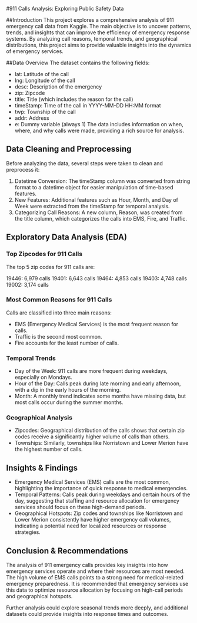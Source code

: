 #911 Calls Analysis: Exploring Public Safety Data

##Introduction
This project explores a comprehensive analysis of 911 emergency call data from Kaggle. The main objective is to uncover patterns, trends, and insights that can improve the efficiency of emergency response systems. By analyzing call reasons, temporal trends, and geographical distributions, this project aims to provide valuable insights into the dynamics of emergency services.

##Data Overview
The dataset contains the following fields:

* lat: Latitude of the call
* lng: Longitude of the call
* desc: Description of the emergency
* zip: Zipcode
* title: Title (which includes the reason for the call)
* timeStamp: Time of the call in YYYY-MM-DD HH:MM format
* twp: Township of the call
* addr: Address
* e: Dummy variable (always 1)
The data includes information on when, where, and why calls were made, providing a rich source for analysis.

 ## Data Cleaning and Preprocessing
Before analyzing the data, several steps were taken to clean and preprocess it:

1. Datetime Conversion: The timeStamp column was converted from string format to a datetime object for easier manipulation of time-based features.
2. New Features: Additional features such as Hour, Month, and Day of Week were extracted from the timeStamp for temporal analysis.
3. Categorizing Call Reasons: A new column, Reason, was created from the title column, which categorizes the calls into EMS, Fire, and Traffic.
## Exploratory Data Analysis (EDA)
 ### Top Zipcodes for 911 Calls
The top 5 zip codes for 911 calls are:

19446: 6,979 calls
19401: 6,643 calls
19464: 4,853 calls
19403: 4,748 calls
19002: 3,174 calls

### Most Common Reasons for 911 Calls
Calls are classified into three main reasons:

* EMS (Emergency Medical Services) is the most frequent reason for calls.
* Traffic is the second most common.
* Fire accounts for the least number of calls.

### Temporal Trends
* Day of the Week: 911 calls are more frequent during weekdays, especially on Mondays.
* Hour of the Day: Calls peak during late morning and early afternoon, with a dip in the early hours of the morning.
* Month: A monthly trend indicates some months have missing data, but most calls occur during the summer months.

### Geographical Analysis
* Zipcodes: Geographical distribution of the calls shows that certain zip codes receive a significantly higher volume of calls than others.
* Townships: Similarly, townships like Norristown and Lower Merion have the highest number of calls.


## Insights & Findings
* Emergency Medical Services (EMS) calls are the most common, highlighting the importance of quick response to medical emergencies.
* Temporal Patterns: Calls peak during weekdays and certain hours of the day, suggesting that staffing and resource allocation for emergency services should focus on these high-demand periods.
* Geographical Hotspots: Zip codes and townships like Norristown and Lower Merion consistently have higher emergency call volumes, indicating a potential need for localized resources or response strategies.
## Conclusion & Recommendations
The analysis of 911 emergency calls provides key insights into how emergency services operate and where their resources are most needed. The high volume of EMS calls points to a strong need for medical-related emergency preparedness. It is recommended that emergency services use this data to optimize resource allocation by focusing on high-call periods and geographical hotspots.

Further analysis could explore seasonal trends more deeply, and additional datasets could provide insights into response times and outcomes.